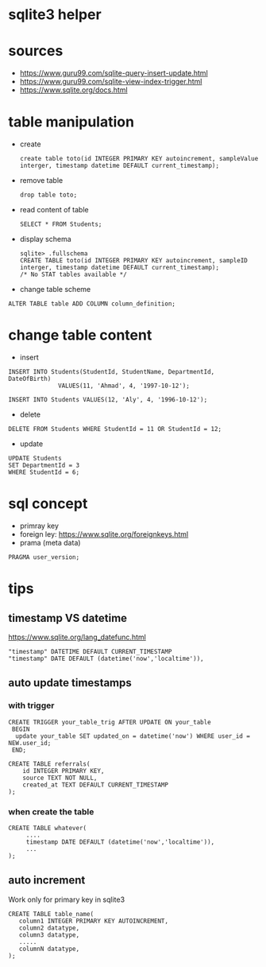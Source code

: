 # sqlite3 helper

# sources
 - https://www.guru99.com/sqlite-query-insert-update.html
 - https://www.guru99.com/sqlite-view-index-trigger.html
 - https://www.sqlite.org/docs.html

# table manipulation
 - create
   ```
   create table toto(id INTEGER PRIMARY KEY autoincrement, sampleValue interger, timestamp datetime DEFAULT current_timestamp);
   ```

 - remove table
   ```
   drop table toto;
   ```

 - read content of table
   ```
   SELECT * FROM Students;
   ```
   
 - display schema
   ```   
   sqlite> .fullschema
   CREATE TABLE toto(id INTEGER PRIMARY KEY autoincrement, sampleID interger, timestamp datetime DEFAULT current_timestamp);
   /* No STAT tables available */
   ```

 -  change table scheme
 ```   
ALTER TABLE table ADD COLUMN column_definition;
   ```   
   
# change table content
 - insert
```   
INSERT INTO Students(StudentId, StudentName, DepartmentId, DateOfBirth)
              VALUES(11, 'Ahmad', 4, '1997-10-12');   

INSERT INTO Students VALUES(12, 'Aly', 4, '1996-10-12');
```   

 -  delete
```   
DELETE FROM Students WHERE StudentId = 11 OR StudentId = 12;
```   

 -  update
```   
UPDATE Students
SET DepartmentId = 3
WHERE StudentId = 6;
```   

# sql concept
 - primray key
 - foreign ley: https://www.sqlite.org/foreignkeys.html
 - prama (meta data)
 ```   
 PRAGMA user_version;
 ```   


# tips

## timestamp VS datetime
https://www.sqlite.org/lang_datefunc.html
```   
"timestamp" DATETIME DEFAULT CURRENT_TIMESTAMP
"timestamp" DATE DEFAULT (datetime('now','localtime')),
```   

## auto update timestamps
### with trigger
```   
CREATE TRIGGER your_table_trig AFTER UPDATE ON your_table
 BEGIN
  update your_table SET updated_on = datetime('now') WHERE user_id = NEW.user_id;
 END;

CREATE TABLE referrals(
    id INTEGER PRIMARY KEY,
    source TEXT NOT NULL,
    created_at TEXT DEFAULT CURRENT_TIMESTAMP
);
```   
### when create the table
```   
CREATE TABLE whatever(
     ....
     timestamp DATE DEFAULT (datetime('now','localtime')),
     ...
);
```   
## auto increment
Work only for primary key in sqlite3
```   
CREATE TABLE table_name(
   column1 INTEGER PRIMARY KEY AUTOINCREMENT,
   column2 datatype,
   column3 datatype,
   .....
   columnN datatype,
);
```   
